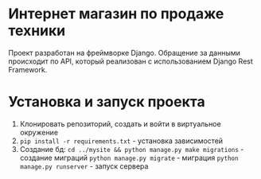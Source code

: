 # Интернет магазин по продаже техники

Проект разработан на фреймворке Django. Обращение за данными происходит по API, который реализован с использованием Django Rest Framework.

# Установка и запуск проекта
1. Клонировать репозиторий, создать и войти в виртуальное окружение
2. `pip install -r requirements.txt` - установка зависимостей
3. Создание бд:
`cd ../mysite && python manage.py make migrations` - создание миграций
`python manage.py migrate` - миграция
`python manage.py runserver` - запуск сервера
